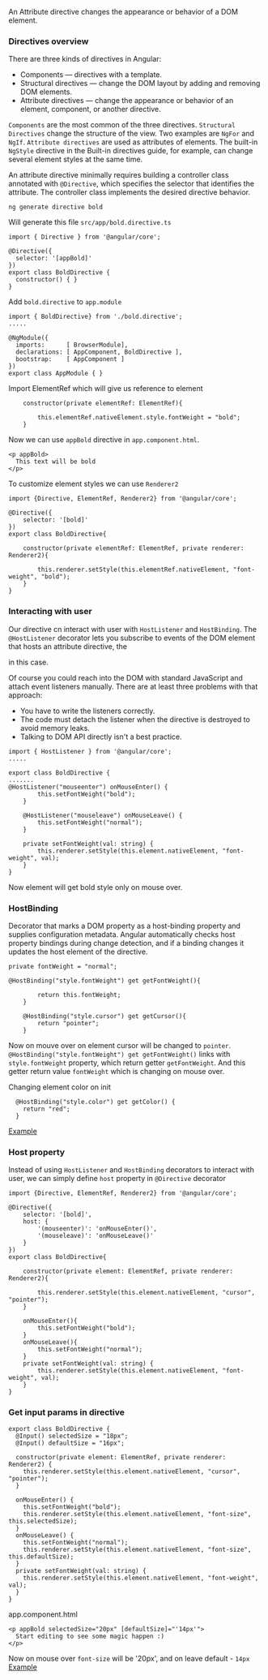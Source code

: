 An Attribute directive changes the appearance or behavior of a DOM element.

### Directives overview
There are three kinds of directives in Angular:

- Components — directives with a template.
- Structural directives — change the DOM layout by adding and removing DOM elements.
- Attribute directives — change the appearance or behavior of an element, component, or another directive.

`Components` are the most common of the three directives.
`Structural Directives` change the structure of the view. Two examples are `NgFor` and `NgIf`.
`Attribute directives` are used as attributes of elements. The built-in `NgStyle` directive in the Built-in directives guide, 
for example, can change several element styles at the same time.

An attribute directive minimally requires building a controller class annotated with `@Directive`, which specifies the selector that identifies the attribute. 
The controller class implements the desired directive behavior.

```
ng generate directive bold
```

Will generate this file `src/app/bold.directive.ts` 

```
import { Directive } from '@angular/core';

@Directive({
  selector: '[appBold]'
})
export class BoldDirective {
  constructor() { }
}
```

Add `bold.directive` to `app.module`
```
import { BoldDirective} from './bold.directive';
.....

@NgModule({
  imports:      [ BrowserModule],
  declarations: [ AppComponent, BoldDirective ],
  bootstrap:    [ AppComponent ]
})
export class AppModule { }
```

Import ElementRef which will give us reference to element 
```
    constructor(private elementRef: ElementRef){
         
        this.elementRef.nativeElement.style.fontWeight = "bold";
    }
```

Now we can use `appBold` directive in `app.component.html`.
```
<p appBold>
  This text will be bold
</p>
```

To customize element styles we can use `Renderer2` 

```
import {Directive, ElementRef, Renderer2} from '@angular/core';
 
@Directive({
    selector: '[bold]'
})
export class BoldDirective{
     
    constructor(private elementRef: ElementRef, private renderer: Renderer2){
         
        this.renderer.setStyle(this.elementRef.nativeElement, "font-weight", "bold");
    }
}
```

### Interacting with user
Our directive cn interact with user with `HostListener` and `HostBinding`.
The `@HostListener` decorator lets you subscribe to events of the DOM element that hosts an attribute directive, the <p> in this case.

Of course you could reach into the DOM with standard JavaScript and attach event listeners manually. There are at least three problems with that approach:

- You have to write the listeners correctly.
- The code must detach the listener when the directive is destroyed to avoid memory leaks.
- Talking to DOM API directly isn't a best practice.


```
import { HostListener } from '@angular/core';
.....

export class BoldDirective {
.......
@HostListener("mouseenter") onMouseEnter() {
        this.setFontWeight("bold");
    }
 
    @HostListener("mouseleave") onMouseLeave() {
        this.setFontWeight("normal");
    }
 
    private setFontWeight(val: string) {
        this.renderer.setStyle(this.element.nativeElement, "font-weight", val);
    }
}
```
Now element will get bold style only on mouse over. 

### HostBinding
Decorator that marks a DOM property as a host-binding property and supplies configuration metadata. 
Angular automatically checks host property bindings during change detection, and if a binding changes it updates the host element of the directive.
```
private fontWeight = "normal"; 

@HostBinding("style.fontWeight") get getFontWeight(){
         
        return this.fontWeight;
    }
     
    @HostBinding("style.cursor") get getCursor(){
        return "pointer";
    }
```
Now on mouve over on element cursor will be changed to `pointer`. 
`@HostBinding("style.fontWeight") get getFontWeight()` links with  `style.fontWeight` property, which return getter  `getFontWeight`. 
And this getter return value `fontWeight` which is changing on mouse over.

Changing element color on init
```
  @HostBinding("style.color") get getColor() {
    return "red";
  }

```

[Example](https://stackblitz.com/edit/a-directive)

### Host property
Instead of using `HostListener` and `HostBinding` decorators to interact with user, we can simply define `host` property in `@Directive` decorator

```
import {Directive, ElementRef, Renderer2} from '@angular/core';
  
@Directive({
    selector: '[bold]',
    host: {
        '(mouseenter)': 'onMouseEnter()',
        '(mouseleave)': 'onMouseLeave()'
    }
})
export class BoldDirective{
      
    constructor(private element: ElementRef, private renderer: Renderer2){
          
        this.renderer.setStyle(this.element.nativeElement, "cursor", "pointer");
    }
     
    onMouseEnter(){
        this.setFontWeight("bold");
    }
    onMouseLeave(){
        this.setFontWeight("normal");
    }
    private setFontWeight(val: string) {
        this.renderer.setStyle(this.element.nativeElement, "font-weight", val);
    }
}
```

### Get input params in directive
```
export class BoldDirective {
  @Input() selectedSize = "18px";
  @Input() defaultSize = "16px";

  constructor(private element: ElementRef, private renderer: Renderer2) {
    this.renderer.setStyle(this.element.nativeElement, "cursor", "pointer");
  }

  onMouseEnter() {
    this.setFontWeight("bold");
    this.renderer.setStyle(this.element.nativeElement, "font-size", this.selectedSize);
  }
  onMouseLeave() {
    this.setFontWeight("normal");
    this.renderer.setStyle(this.element.nativeElement, "font-size", this.defaultSize);
  }
  private setFontWeight(val: string) {
    this.renderer.setStyle(this.element.nativeElement, "font-weight", val);
  }
}
```

app.component.html
```
<p appBold selectedSize="20px" [defaultSize]="'14px'">
  Start editing to see some magic happen :)
</p>
```

Now on mouse over `font-size` will be '20px', and on leave default - `14px`
[Example](https://stackblitz.com/edit/a-directive-2)

